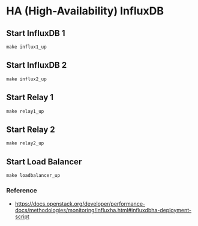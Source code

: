 # HA (High-Availability) InfluxDB

## Start InfluxDB 1

```shell
make influx1_up
```

## Start InfluxDB 2

```shell
make influx2_up
```

## Start Relay 1

```shell
make relay1_up
```

## Start Relay 2

```shell
make relay2_up
```

## Start Load Balancer

```shell
make loadbalancer_up
```

### Reference

- https://docs.openstack.org/developer/performance-docs/methodologies/monitoring/influxha.html#influxdbha-deployment-script